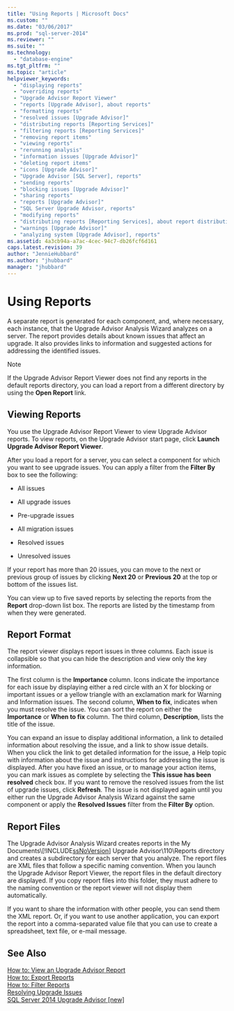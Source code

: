 ```yaml
---
title: "Using Reports | Microsoft Docs"
ms.custom: ""
ms.date: "03/06/2017"
ms.prod: "sql-server-2014"
ms.reviewer: ""
ms.suite: ""
ms.technology: 
  - "database-engine"
ms.tgt_pltfrm: ""
ms.topic: "article"
helpviewer_keywords: 
  - "displaying reports"
  - "overriding reports"
  - "Upgrade Advisor Report Viewer"
  - "reports [Upgrade Advisor], about reports"
  - "formatting reports"
  - "resolved issues [Upgrade Advisor]"
  - "distributing reports [Reporting Services]"
  - "filtering reports [Reporting Services]"
  - "removing report items"
  - "viewing reports"
  - "rerunning analysis"
  - "information issues [Upgrade Advisor]"
  - "deleting report items"
  - "icons [Upgrade Advisor]"
  - "Upgrade Advisor [SQL Server], reports"
  - "sending reports"
  - "blocking issues [Upgrade Advisor]"
  - "sharing reports"
  - "reports [Upgrade Advisor]"
  - "SQL Server Upgrade Advisor, reports"
  - "modifying reports"
  - "distributing reports [Reporting Services], about report distribution"
  - "warnings [Upgrade Advisor]"
  - "analyzing system [Upgrade Advisor], reports"
ms.assetid: 4a3cb94a-a7ac-4cec-94c7-db26fcf6d161
caps.latest.revision: 39
author: "JennieHubbard"
ms.author: "jhubbard"
manager: "jhubbard"
---
```

# Using Reports
  A separate report is generated for each component, and, where necessary, each instance, that the Upgrade Advisor Analysis Wizard analyzes on a server. The report provides details about known issues that affect an upgrade. It also provides links to information and suggested actions for addressing the identified issues.  
  
> [!NOTE]  
>  If the Upgrade Advisor Report Viewer does not find any reports in the default reports directory, you can load a report from a different directory by using the **Open Report** link.  
  
## Viewing Reports  
 You use the Upgrade Advisor Report Viewer to view Upgrade Advisor reports. To view reports, on the Upgrade Advisor start page, click **Launch Upgrade Advisor Report Viewer**.  
  
 After you load a report for a server, you can select a component for which you want to see upgrade issues. You can apply a filter from the **Filter By** box to see the following:  
  
-   All issues  
  
-   All upgrade issues  
  
-   Pre-upgrade issues  
  
-   All migration issues  
  
-   Resolved issues  
  
-   Unresolved issues  
  
 If your report has more than 20 issues, you can move to the next or previous group of issues by clicking **Next 20** or **Previous 20** at the top or bottom of the issues list.  
  
 You can view up to five saved reports by selecting the reports from the **Report** drop-down list box. The reports are listed by the timestamp from when they were generated.  
  
## Report Format  
 The report viewer displays report issues in three columns. Each issue is collapsible so that you can hide the description and view only the key information.  
  
 The first column is the **Importance** column. Icons indicate the importance for each issue by displaying either a red circle with an X for blocking or important issues or a yellow triangle with an exclamation mark for Warning and Information issues. The second column, **When to fix**, indicates when you must resolve the issue. You can sort the report on either the **Importance** or **When to fix** column. The third column, **Description**, lists the title of the issue.  
  
 You can expand an issue to display additional information, a link to detailed information about resolving the issue, and a link to show issue details. When you click the link to get detailed information for the issue, a Help topic with information about the issue and instructions for addressing the issue is displayed. After you have fixed an issue, or to manage your action items, you can mark issues as complete by selecting the **This issue has been resolved** check box. If you want to remove the resolved issues from the list of upgrade issues, click **Refresh**. The issue is not displayed again until you either run the Upgrade Advisor Analysis Wizard against the same component or apply the **Resolved Issues** filter from the **Filter By** option.  
  
## Report Files  
 The Upgrade Advisor Analysis Wizard creates reports in the My Documents\\[!INCLUDE[ssNoVersion](../../../includes/ssnoversion-md.md)] Upgrade Advisor\110\Reports directory and creates a subdirectory for each server that you analyze. The report files are XML files that follow a specific naming convention. When you launch the Upgrade Advisor Report Viewer, the report files in the default directory are displayed. If you copy report files into this folder, they must adhere to the naming convention or the report viewer will not display them automatically.  
  
 If you want to share the information with other people, you can send them the XML report. Or, if you want to use another application, you can export the report into a comma-separated value file that you can use to create a spreadsheet, text file, or e-mail message.  
  
## See Also  
 [How to: View an Upgrade Advisor Report](../../../2014/sql-server/install/how-to-view-an-upgrade-advisor-report.md)   
 [How to: Export Reports](../../../2014/sql-server/install/how-to-export-reports.md)   
 [How to: Filter Reports](../../../2014/sql-server/install/how-to-filter-reports.md)   
 [Resolving Upgrade Issues](../../../2014/sql-server/install/resolving-upgrade-issues.md)   
 [SQL Server 2014 Upgrade Advisor &#91;new&#93;](../Topic/SQL%20Server%202014%20Upgrade%20Advisor%20[new].md)  
  
  